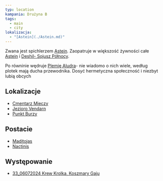 ```yaml
---
typ: location
kampania: Drużyna B
tags:
  - main
  - city
lokalizacja:
  - "[Astein](./Astein.md)"
---
```

Zwana jest spichlerzem [Astein](./Astein.md). Zaopatruje w większość żywności całe [Astein](./Astein.md) i [Deshil- Sojusz Północy](./Deshil-%20Sojusz%20P%C3%B3%C5%82nocy.md). 

Po równinie wędruje [Plemię Aludra](../organizacje/Plemi%C4%99%20Aludra.md)- nie wiadomo o nich wiele, według plotek mają ducha przewodnika. Dosyć hermetyczna społeczność i niezbyt lubią obcych

## Lokalizacje
- [Cmentarz Mieczy](./Cmentarz%20Mieczy.md)
- [Jezioro Vendarn](./Jezioro%20Vendarn.md)
- [Punkt Burzy](./Punkt%20Burzy.md)

## Postacie
- [Maditojas](../NPC/Maditojas.md)
- [Nactinis](../NPC/Nactinis.md)

## Występowanie
- [33_06072024 Krew Krolka, Koszmary Gaju](../sesje/33_06072024%20Krew%20Krolka,%20Koszmary%20Gaju.md)
